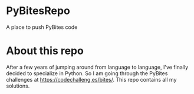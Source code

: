 # PyBitesRepo
A place to push PyBites code

# About this repo
After a few years of jumping around from language to language, I've finally decided to specialize in Python. So I am going through the PyBites challenges at https://codechalleng.es/bites/. This repo contains all my solutions.
